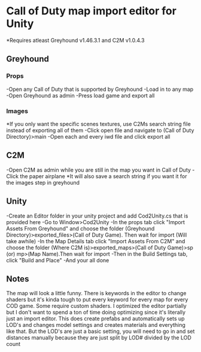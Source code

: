 # Call of Duty map import editor for Unity

*Requires atleast Greyhound v1.46.3.1 and C2M v1.0.4.3

## Greyhound

### Props
-Open any Call of Duty that is supported by Greyhound
-Load in to any map
-Open Greyhound as admin
-Press load game and export all

### Images
*If you only want the specific scenes textures, use C2Ms search string file instead of exporting all of them
-Click open file and navigate to (Call of Duty Directory)>main
-Open each and every iwd file and click export all

## C2M
-Open C2M as admin while you are still in the map you want in Call of Duty
-Click the paper airplane
*It will also save a search string if you want it for the images step in greyhound

## Unity
-Create an Editor folder in your unity project and add Cod2Unity.cs that is provided here
-Go to Window>Cod2Unity
-In the props tab click "Import Assets From Greyhound" and choose the folder (Greyhound Directory)>exported_files>(Call of Duty Game). Then wait for import (Will take awhile)
-In the Map Details tab click "Import Assets From C2M" and choose the folder (Where C2M is)>exported_maps>(Call of Duty Game)>sp (or) mp>(Map Name).Then wait for import
-Then in the Build Settings tab, click "Build and Place"
-And your all done

## Notes
The map will look a little funny. There is keywords in the editor to change shaders but it's kinda tough to put every keyword for every map for every COD game. Some require
custom shaders. I optimized the editor partially but I don't want to spend a ton of time doing optimizing since it's literally just an import editor. This does create prefabs
and automatically sets up LOD's and changes model settings and creates materials and everything like that. But the LOD's are just a basic setting, you will need to go in
and set distances manually because they are just split by LOD# divided by the LOD count
